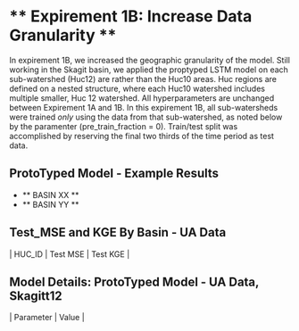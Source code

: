 # ** Expirement 1B: Increase Data Granularity **

In expirement 1B, we increased the geographic granularity of the model. Still working in the Skagit basin, we applied the proptyped LSTM model on each sub-watershed (Huc12) 
are rather than the Huc10 areas. Huc regions are defined on a nested structure, where each Huc10 watershed includes multiple smaller, Huc 12 watershed. 
All hyperparameters are unchanged between Expirement 1A and 1B. In this expirement 1B, all sub-watersheds were trained *only* using the data from that sub-watershed,
as noted below by the paramenter (pre_train_fraction = 0).  Train/test split was accomplished by reserving the final two thirds of the time period as test data. <br>




## ProtoTyped Model - Example Results 
  - ** BASIN XX **
  -  ** BASIN YY ** 



## Test_MSE and KGE By Basin - UA Data
| HUC_ID      | Test MSE  | Test KGE  |




## Model Details: ProtoTyped Model - UA Data, Skagitt12 
| Parameter           | Value                       |


